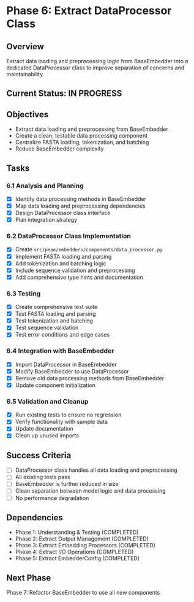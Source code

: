 # Phase 6: Extract DataProcessor Class

## Overview
Extract data loading and preprocessing logic from BaseEmbedder into a dedicated DataProcessor class to improve separation of concerns and maintainability.

## Current Status: IN PROGRESS

## Objectives
- Extract data loading and preprocessing from BaseEmbedder
- Create a clean, testable data processing component
- Centralize FASTA loading, tokenization, and batching
- Reduce BaseEmbedder complexity

## Tasks

### 6.1 Analysis and Planning
- [x] Identify data processing methods in BaseEmbedder
- [x] Map data loading and preprocessing dependencies
- [x] Design DataProcessor class interface
- [x] Plan integration strategy

### 6.2 DataProcessor Class Implementation
- [x] Create `src/pepe/embedders/components/data_processor.py`
- [x] Implement FASTA loading and parsing
- [x] Add tokenization and batching logic
- [x] Include sequence validation and preprocessing
- [x] Add comprehensive type hints and documentation

### 6.3 Testing
- [x] Create comprehensive test suite
- [x] Test FASTA loading and parsing
- [x] Test tokenization and batching
- [x] Test sequence validation
- [x] Test error conditions and edge cases

### 6.4 Integration with BaseEmbedder
- [x] Import DataProcessor in BaseEmbedder
- [x] Modify BaseEmbedder to use DataProcessor
- [x] Remove old data processing methods from BaseEmbedder
- [x] Update component initialization

### 6.5 Validation and Cleanup
- [x] Run existing tests to ensure no regression
- [x] Verify functionality with sample data
- [x] Update documentation
- [x] Clean up unused imports

## Success Criteria
- [ ] DataProcessor class handles all data loading and preprocessing
- [ ] All existing tests pass
- [ ] BaseEmbedder is further reduced in size
- [ ] Clean separation between model logic and data processing
- [ ] No performance degradation

## Dependencies
- Phase 1: Understanding & Testing (COMPLETED)
- Phase 2: Extract Output Management (COMPLETED)
- Phase 3: Extract Embedding Processors (COMPLETED)
- Phase 4: Extract I/O Operations (COMPLETED)
- Phase 5: Extract EmbedderConfig (COMPLETED)

## Next Phase
Phase 7: Refactor BaseEmbedder to use all new components